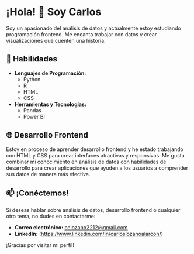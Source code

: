 # ¡Hola! 👋 Soy Carlos

Soy un apasionado del análisis de datos y actualmente estoy estudiando programación frontend. Me encanta trabajar con datos y crear visualizaciones que cuenten una historia. 

## 🚀 Habilidades
- **Lenguajes de Programación:**
  - Python
  - R
  - HTML
  - CSS
- **Herramientas y Tecnologías:**
  - Pandas
  - Power BI

## 🌐 Desarrollo Frontend

Estoy en proceso de aprender desarrollo frontend y he estado trabajando con HTML y CSS para crear interfaces atractivas y responsivas. Me gusta combinar mi conocimiento en análisis de datos con habilidades de desarrollo para crear aplicaciones que ayuden a los usuarios a comprender sus datos de manera más efectiva.

## 📫 ¡Conéctemos!

Si deseas hablar sobre análisis de datos, desarrollo frontend o cualquier otro tema, no dudes en contactarme:

- **Correo electrónico:** celozano2212@gmail.com
- **LinkedIn:** (https://www.linkedin.com/in/carloslozanoalarcon/)

¡Gracias por visitar mi perfil!

